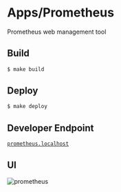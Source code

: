 # Apps/Prometheus

Prometheus web management tool

## Build

```bash
$ make build
```

## Deploy

```bash
$ make deploy
```

## Developer Endpoint

[`prometheus.localhost`](http://prometheus.localhost)

## UI

![prometheus](./docs/prometheus.png)
